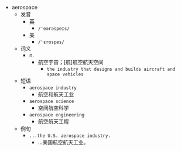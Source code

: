- aerospace
  - 发音
    - 英
      - `/'eərəspeɪs/`
    - 美
      - `/'ɛrospes/`
  - 词义
    - n.
      - 航空宇宙；[航]航空航天空间
        - `the industry that designs and builds aircraft and space vehicles`
  - 短语
    - `aerospace industry`
      - 航空和航天工业 
    - `aerospace science`
      - 空间航空科学 
    - `aerospace engineering`
      - 航空航天工程 
  - 例句
    - `...the U.S. aerospace industry.`
      - …美国航空航天工业。


